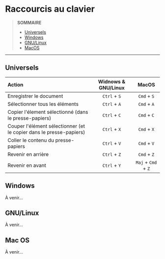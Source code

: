 # Raccourcis au clavier

> **SOMMAIRE**
> + [Universels](#universels)
> + [Windows](#windows)
> + [GNU/Linux](#gnulinux)
> + [MacOS](#mac-os)

---

## Universels

|Action|Widnows & GNU/Linux|MacOS|
|:--|:--:|:--:|
|Enregistrer le document|`Ctrl` + `S`|`Cmd` + `S`|
|Sélectionner tous les éléments|`Ctrl` + `A`|`Cmd` + `A`|
|Copier l'élement sélectionné (dans le presse-papiers)|`Ctrl` + `C`|`Cmd` + `C`|
|Couper l'élément sélectionner (et le copier dans le presse-papiers)|`Ctrl` + `X`|`Cmd` + `X`|
|Coller le contenu du presse-papiers|`Ctrl` + `V`|`Cmd` + `V`|
|Revenir en arrière|`Ctrl` + `Z`|`Cmd` + `Z`|
|Revenir en avant|`Ctrl` + `Y`|`Maj` + `Cmd` + `Z`|

## Windows

À venir...

## GNU/Linux

À venir...

## Mac OS

À venir...
